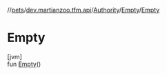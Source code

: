//[pets](../../../../index.md)/[dev.martianzoo.tfm.api](../../index.md)/[Authority](../index.md)/[Empty](index.md)/[Empty](-empty.md)

# Empty

[jvm]\
fun [Empty](-empty.md)()
